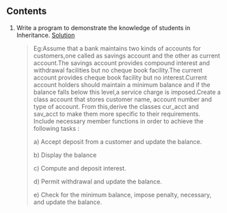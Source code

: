 ## Contents

1. Write a program to demonstrate the knowledge of students in Inheritance. [Solution]()

	>Eg:Assume that a bank maintains two kinds of accounts for customers,one called as savings account and the other as current account.The savings account provides compound interest and withdrawal facilities but no cheque book facility.The current account provides cheque book facility but no interest.Current account holders should maintain a minimum balance and if the balance falls below this level,a service charge is imposed.Create a class account that stores customer name, account number and type of account. From this,derive the classes cur_acct and sav_acct to make them more specific to their requirements. Include necessary member functions in order to achieve the following tasks :
	>
	>a) Accept deposit from a customer and update the balance.
	>
	>b) Display the balance 
	>
	>c) Compute and deposit interest.
	> 
	>d) Permit withdrawal and update the balance.
	>
	>e) Check for the minimum balance, impose penalty, necessary, and update the balance.
	